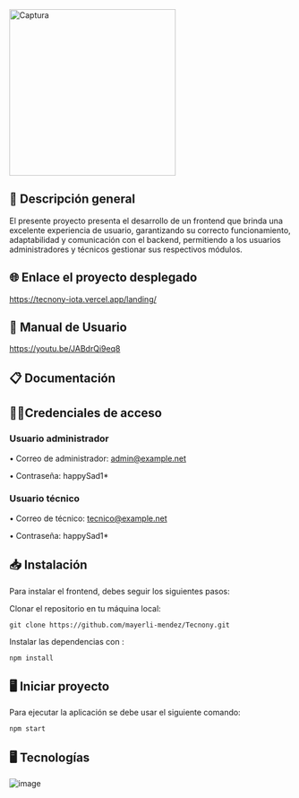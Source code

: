 <img width="297" alt="Captura" src="https://user-images.githubusercontent.com/74840012/218665208-66be4556-56b9-401a-8ae2-480e81e403c9.PNG">

## 📖  Descripción general 

El presente proyecto presenta el desarrollo de un frontend que brinda una excelente experiencia de usuario, garantizando su correcto funcionamiento, adaptabilidad y comunicación con el backend, permitiendo a los usuarios administradores y técnicos gestionar sus respectivos módulos.

## 🌐 Enlace el proyecto desplegado

https://tecnony-iota.vercel.app/landing/

## 📍 Manual de Usuario 
 
https://youtu.be/JABdrQi9eq8

## 📋 Documentación 




## 👨‍💻Credenciales de acceso 

### Usuario administrador 

•	Correo de administrador: admin@example.net

•	Contraseña: happySad1*

### Usuario técnico 

•	Correo de técnico: tecnico@example.net

•	Contraseña: happySad1*

##  📥 Instalación

Para instalar el frontend, debes seguir los siguientes pasos:

Clonar el repositorio en tu máquina local:

```
git clone https://github.com/mayerli-mendez/Tecnony.git
```

Instalar las dependencias con :

```
npm install
``` 

##  🖥️ Iniciar proyecto

Para ejecutar la aplicación se debe usar el siguiente comando:

``` 
npm start
```
##  🖥 Tecnologías

![image](https://user-images.githubusercontent.com/74840012/222335216-d375a059-3ac3-4d27-9d86-d06ffc15a7bf.png)


